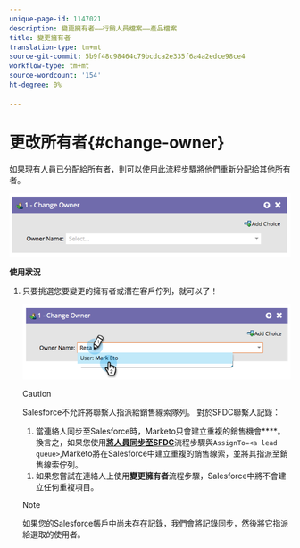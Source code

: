 ```yaml
---
unique-page-id: 1147021
description: 變更擁有者——行銷人員檔案——產品檔案
title: 變更擁有者
translation-type: tm+mt
source-git-commit: 5b9f48c98464c79bcdca2e335f6a4a2edce98ce4
workflow-type: tm+mt
source-wordcount: '154'
ht-degree: 0%

---
```



# 更改所有者{#change-owner}

如果現有人員已分配給所有者，則可以使用此流程步驟將他們重新分配給其他所有者。

![](assets/image2014-9-22-15-3a1-3a3.png)

**使用狀況**

1. 只要挑選您要變更的擁有者或潛在客戶佇列，就可以了！

   ![](assets/image2014-9-22-15-3a1-3a6.png)

   >[!CAUTION]
   >
   >Salesforce不允許將聯繫人指派給銷售線索隊列。 對於SFDC聯繫人記錄：
   >
   >1. 當連絡人同步至Salesforce時，Marketo只會建立重複的銷售機會&#x200B;****。 換言之，如果您使用&#x200B;**[將人員同步至SFDC](/help/marketo/product-docs/core-marketo-concepts/smart-campaigns/salesforce-flow-actions/sync-person-to-sfdc.md)**&#x200B;流程步驟與`AssignTo=<a lead queue>`,Marketo將在Salesforce中建立重複的銷售線索，並將其指派至銷售線索佇列。
      >
      >
   1. 如果您嘗試在連絡人上使用&#x200B;**變更擁有者**&#x200B;流程步驟，Salesforce中將不會建立任何重複項目。


   >[!NOTE]
   >
   >如果您的Salesforce帳戶中尚未存在記錄，我們會將記錄同步，然後將它指派給選取的使用者。
